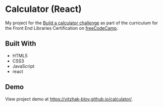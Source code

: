 # Calculator (React)

My project for the [Build a calculator challenge](https://www.freecodecamp.org/learn/front-end-libraries/front-end-libraries-projects/build-a-javascript-calculator) as part of the curriculum for the Front End Libraries Certification on [freeCodeCamp](https://www.freecodecamp.org/). 



## Built With
- HTML5
- CSS3
- JavaScript
- react

## Demo
View project demo at https://yitzhak-bloy.github.io/calculator/.
